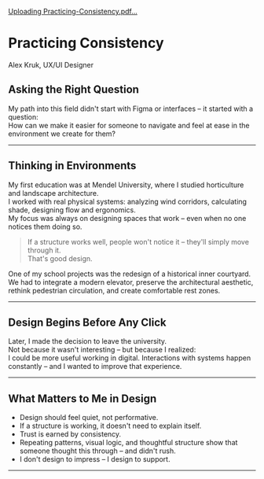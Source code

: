 [Uploading Practicing-Consistency.pdf…]()

# Practicing Consistency  
Alex Kruk, UX/UI Designer

## Asking the Right Question  
My path into this field didn't start with Figma or interfaces – it started with a question:  
How can we make it easier for someone to navigate and feel at ease in the environment we create for them?

---

## Thinking in Environments  
My first education was at Mendel University, where I studied horticulture and landscape architecture.  
I worked with real physical systems: analyzing wind corridors, calculating shade, designing flow and ergonomics.  
My focus was always on designing spaces that work – even when no one notices them doing so.

> If a structure works well, people won't notice it – they'll simply move through it.  
> That's good design.


One of my school projects was the redesign of a historical inner courtyard.  
We had to integrate a modern elevator, preserve the architectural aesthetic, rethink pedestrian circulation, and create comfortable rest zones.

---

## Design Begins Before Any Click  
Later, I made the decision to leave the university.  
Not because it wasn't interesting – but because I realized:  
I could be more useful working in digital.
Interactions with systems happen constantly – and I wanted to improve that experience.

---

## What Matters to Me in Design  
- Design should feel quiet, not performative.  
- If a structure is working, it doesn't need to explain itself.  
- Trust is earned by consistency.  
- Repeating patterns, visual logic, and thoughtful structure show that someone thought this through – and didn't rush.  
- I don't design to impress – I design to support.

---
